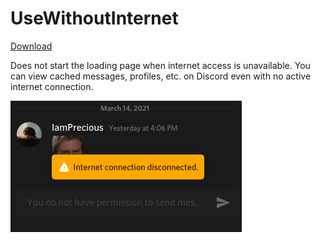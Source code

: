 # UseWithoutInternet

[Download](https://raw.githubusercontent.com/PreciousWarrior/BetterDiscordPlugins/main/UseWithoutInternet/UseWithoutInternet.plugin.js)

Does not start the loading page when internet access is unavailable. You can view cached messages, profiles, etc. on Discord even with no active internet connection.

![No internet needed](https://raw.githubusercontent.com/PreciousWarrior/BetterDiscordPlugins/main/UseWithoutInternet/Images/internetlost.png)

